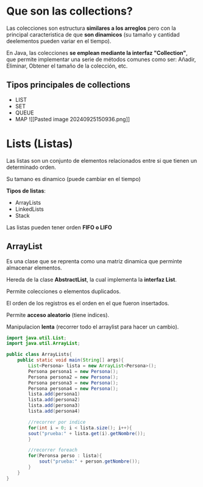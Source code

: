 # Que son las collections?

Las colecciones son estructura **similares a los arreglos** pero con la principal caracteristica de que **son dinamicos** (su tamaño y cantidad deelementos pueden variar en el tiempo).

En Java, las colecciones **se emplean mediante la interfaz "Collection"**, que permite implementar una serie de métodos comunes como ser: Añadir, Eliminar, Obtener el tamaño de la colección, etc.

## Tipos principales de collections

- LIST
- SET
- QUEUE
- MAP
![[Pasted image 20240925150936.png]]


# Lists (Listas)

Las listas son un conjunto de elementos relacionados entre si que tienen un determinado orden.

Su tamano es dinamico (puede cambiar en el tiempo)

**Tipos de listas**:
- ArrayLists
- LinkedLists
- Stack

Las listas pueden tener orden **FIFO o LIFO**
## ArrayList

Es una clase que se reprenta como una matriz dinamica que perminte almacenar elementos.

Hereda de la clase **AbstractList**, la cual implementa la **interfaz List**.

Permite colecciones o elementos duplicados.

El orden de los registros es el orden en el que fueron insertados.

Permite **acceso aleatorio** (tiene indices).

Manipulacion **lenta** (recorrer todo el arraylist para hacer un cambio).


```java
import java.util.List;
import java.util.ArrayList;

public class ArrayLists{
	public static void main(String[] args){
		List<Persona> lista = new ArrayList<Persona>();
		Persona persona1 = new Persona();
		Persona persona2 = new Persona();
		Persona persona3 = new Persona();
		Persona persona4 = new Persona();
		lista.add(persona1)
		lista.add(persona2)
		lista.add(persona3)
		lista.add(persona4)

		//recorrer por indice
		for(int i = 0; i < lista.size(); i++){
		sout("prueba:" + lista.get(i).getNombre());
		}

		//recorrer foreach
		for(Peronsa perso : lista){
			sout("prueba:" + person.getNombre());
		}
	}
}
```







